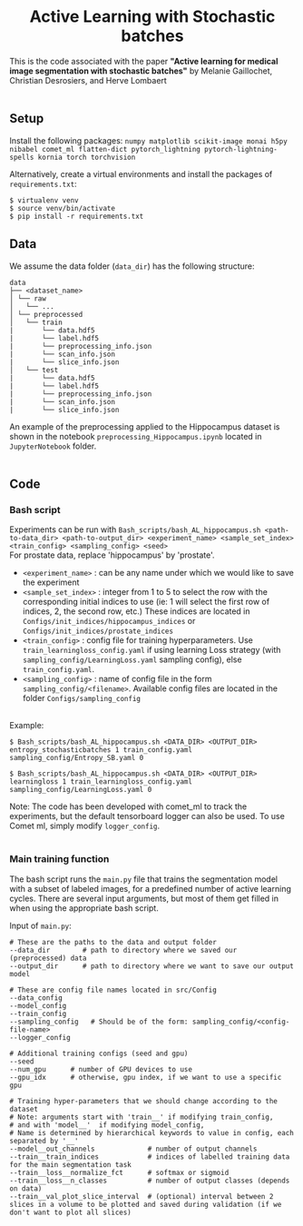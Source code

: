 # <center>Active Learning with Stochastic batches</center>

This is the code associated with the paper <b>"Active learning for medical image segmentation with stochastic batches"</b> by Melanie Gaillochet, Christian Desrosiers, and Herve Lombaert <br/> <br/>


## Setup
Install the following packages: 
`numpy matplotlib scikit-image monai h5py nibabel comet_ml flatten-dict pytorch_lightning pytorch-lightning-spells kornia torch torchvision`

Alternatively, create a virtual environments and install the packages of `requirements.txt`:
```
$ virtualenv venv
$ source venv/bin/activate
$ pip install -r requirements.txt
```

## Data
We assume the data folder (`data_dir`) has the following structure:

```
data
├── <dataset_name> 
│ └── raw
│   └── ...
│ └── preprocessed
│   └── train
|       └── data.hdf5
|       └── label.hdf5
|       └── preprocessing_info.json
|       └── scan_info.json
|       └── slice_info.json
│   └── test
|       └── data.hdf5
|       └── label.hdf5
|       └── preprocessing_info.json
|       └── scan_info.json
|       └── slice_info.json
```

An example of the preprocessing applied to the Hippocampus dataset is shown in the notebook `preprocessing_Hippocampus.ipynb` located in `JupyterNotebook` folder.<br/> <br/>

## Code

### Bash script
Experiments can be run with `Bash_scripts/bash_AL_hippocampus.sh <path-to-data_dir> <path-to-output_dir> <experiment_name> <sample_set_index> <train_config> <sampling_config> <seed>`<br/>
For prostate data, replace 'hippocampus' by 'prostate'. 

- `<experiment_name>` : can be any name under which we would like to save the experiment
- `<sample_set_index>` : integer from 1 to 5 to select the row with the corresponding initial indices to use (ie: 1 will select the first row of indices, 2, the second row, etc.) These indices are located in `Configs/init_indices/hippocampus_indices` or `Configs/init_indices/prostate_indices` 
- `<train_config>` : config file for training hyperparameters. Use `train_learningloss_config.yaml` if using learning Loss strategy (with `sampling_config/LearningLoss.yaml` sampling config), else `train_config.yaml`.
- `<sampling_config>` : name of config file in the form `sampling_config/<filename>`. Available config files are located in the folder `Configs/sampling_config`<br/> <br/>

Example: 
```
$ Bash_scripts/bash_AL_hippocampus.sh <DATA_DIR> <OUTPUT_DIR> entropy_stochasticbatches 1 train_config.yaml sampling_config/Entropy_SB.yaml 0
``` 

```
$ Bash_scripts/bash_AL_hippocampus.sh <DATA_DIR> <OUTPUT_DIR> learningloss 1 train_learningloss_config.yaml sampling_config/LearningLoss.yaml 0
``` 

Note: The code has been developed with comet_ml to track the experiments, but the default tensorboard logger can also be used. To use Comet ml, simply modify `logger_config`. <br/><br/>


### Main training function
The bash script runs the `main.py` file that trains the segmentation model with a subset of labeled images, for a predefined number of active learning cycles.
There are several input arguments, but most of them get filled in when using the appropriate bash script.

Input of `main.py`:
```
# These are the paths to the data and output folder
--data_dir        # path to directory where we saved our (preprocessed) data
--output_dir      # path to directory where we want to save our output model

# These are config file names located in src/Config
--data_config     
--model_config   
--train_config
--sampling_config   # Should be of the form: sampling_config/<config-file-name>
--logger_config 

# Additional training configs (seed and gpu)
--seed
--num_gpu      # number of GPU devices to use
--gpu_idx      # otherwise, gpu index, if we want to use a specific gpu

# Training hyper-parameters that we should change according to the dataset
# Note: arguments start with 'train__' if modifying train_config, 
# and with 'model__'  if modifying model_config, 
# Name is determined by hierarchical keywords to value in config, each separated by '__'
--model__out_channels             # number of output channels
--train__train_indices            # indices of labelled training data for the main segmentation task
--train__loss__normalize_fct      # softmax or sigmoid
--train__loss__n_classes          # number of output classes (depends on data)
--train__val_plot_slice_interval  # (optional) interval between 2 slices in a volume to be plotted and saved during validation (if we don't want to plot all slices)
```
